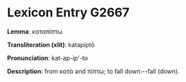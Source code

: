 # Lexicon Entry G2667

**Lemma**: καταπίπτω

**Transliteration (xlit)**: katapíptō

**Pronunciation**: kat-ap-ip'-to

**Description**:
from κατά and πίπτω; to fall down:--fall (down).
